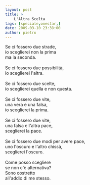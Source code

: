 ```yaml
---
layout: post
title: >
    L'Altra Scelta
tags: [speciale,onestar,]
date: 2009-03-10 23:38:00
author: pietro
---
```

Se ci fossero due strade,<br/>io sceglierei non la prima<br/>ma la seconda.<br/><br/>Se ci fossero due possibilità,<br/>io sceglierei l'altra.<br/><br/>Se ci fossero due scelte,<br/>io sceglierei quella e non questa.<br/><br/>Se ci fossero due vite,<br/>una vera e una falsa,<br/>io sceglierei la prima.<br/><br/>Se ci fossero due vite,<br/>una falsa e l'altra pace,<br/>sceglierei la pace.<br/><br/>Se ci fossero due modi per avere pace,<br/>uno l'oscuro e l'altro chissà,<br/>sceglierei l'oscuro.<br/><br/>Come posso scegliere<br/>se non c'è alternativa?<br/>Sono costretto<br/>all'addio di me stesso.
